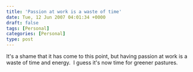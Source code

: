 ```yaml
---
title: 'Passion at work is a waste of time'
date: Tue, 12 Jun 2007 04:01:34 +0000
draft: false
tags: [Personal]
categories: [Personal]
type: post
---
```


It's a shame that it has come to this point, but having passion at work is a waste of time and energy.  I guess it's now time for greener pastures.